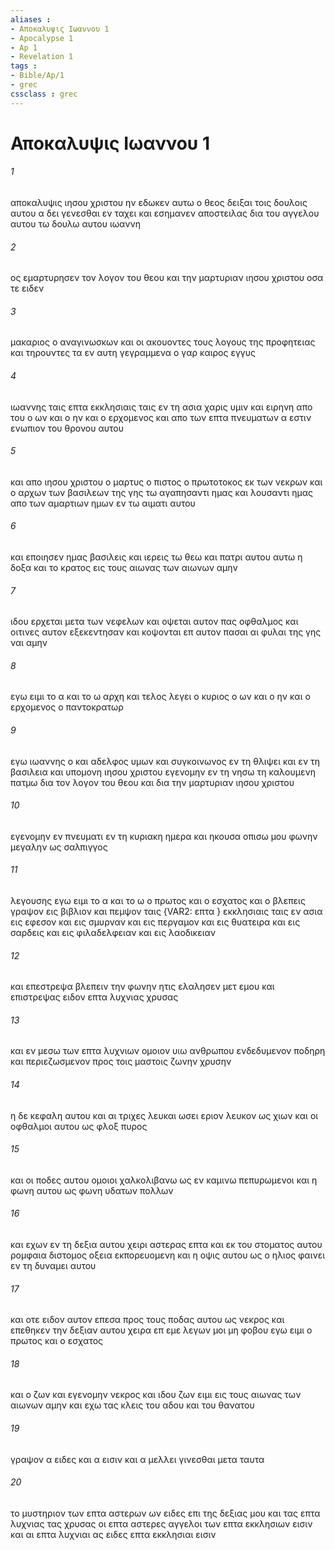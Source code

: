 ```yaml
---
aliases : 
- Αποκαλυψις Ιωαννου 1
- Apocalypse 1
- Ap 1
- Revelation 1
tags : 
- Bible/Ap/1
- grec
cssclass : grec
---
```


# Αποκαλυψις Ιωαννου 1

###### 1
αποκαλυψις ιησου χριστου ην εδωκεν αυτω ο θεος δειξαι τοις δουλοις αυτου α δει γενεσθαι εν ταχει και εσημανεν αποστειλας δια του αγγελου αυτου τω δουλω αυτου ιωαννη
###### 2
ος εμαρτυρησεν τον λογον του θεου και την μαρτυριαν ιησου χριστου οσα τε ειδεν
###### 3
μακαριος ο αναγινωσκων και οι ακουοντες τους λογους της προφητειας και τηρουντες τα εν αυτη γεγραμμενα ο γαρ καιρος εγγυς
###### 4
ιωαννης ταις επτα εκκλησιαις ταις εν τη ασια χαρις υμιν και ειρηνη απο του ο ων και ο ην και ο ερχομενος και απο των επτα πνευματων α εστιν ενωπιον του θρονου αυτου
###### 5
και απο ιησου χριστου ο μαρτυς ο πιστος ο πρωτοτοκος εκ των νεκρων και ο αρχων των βασιλεων της γης τω αγαπησαντι ημας και λουσαντι ημας απο των αμαρτιων ημων εν τω αιματι αυτου
###### 6
και εποιησεν ημας βασιλεις και ιερεις τω θεω και πατρι αυτου αυτω η δοξα και το κρατος εις τους αιωνας των αιωνων αμην
###### 7
ιδου ερχεται μετα των νεφελων και οψεται αυτον πας οφθαλμος και οιτινες αυτον εξεκεντησαν και κοψονται επ αυτον πασαι αι φυλαι της γης ναι αμην
###### 8
εγω ειμι το α και το ω αρχη και τελος λεγει ο κυριος ο ων και ο ην και ο ερχομενος ο παντοκρατωρ
###### 9
εγω ιωαννης ο και αδελφος υμων και συγκοινωνος εν τη θλιψει και εν τη βασιλεια και υπομονη ιησου χριστου εγενομην εν τη νησω τη καλουμενη πατμω δια τον λογον του θεου και δια την μαρτυριαν ιησου χριστου
###### 10
εγενομην εν πνευματι εν τη κυριακη ημερα και ηκουσα οπισω μου φωνην μεγαλην ως σαλπιγγος
###### 11
λεγουσης εγω ειμι το α και το ω ο πρωτος και ο εσχατος και ο βλεπεις γραψον εις βιβλιον και πεμψον ταις  {VAR2: επτα } εκκλησιαις ταις εν ασια εις εφεσον και εις σμυρναν και εις περγαμον και εις θυατειρα και εις σαρδεις και εις φιλαδελφειαν και εις λαοδικειαν
###### 12
και επεστρεψα βλεπειν την φωνην ητις ελαλησεν μετ εμου και επιστρεψας ειδον επτα λυχνιας χρυσας
###### 13
και εν μεσω των επτα λυχνιων ομοιον υιω ανθρωπου ενδεδυμενον ποδηρη και περιεζωσμενον προς τοις μαστοις ζωνην χρυσην
###### 14
η δε κεφαλη αυτου και αι τριχες λευκαι ωσει εριον λευκον ως χιων και οι οφθαλμοι αυτου ως φλοξ πυρος
###### 15
και οι ποδες αυτου ομοιοι χαλκολιβανω ως εν καμινω πεπυρωμενοι και η φωνη αυτου ως φωνη υδατων πολλων
###### 16
και εχων εν τη δεξια αυτου χειρι αστερας επτα και εκ του στοματος αυτου ρομφαια διστομος οξεια εκπορευομενη και η οψις αυτου ως ο ηλιος φαινει εν τη δυναμει αυτου
###### 17
και οτε ειδον αυτον επεσα προς τους ποδας αυτου ως νεκρος και επεθηκεν την δεξιαν αυτου χειρα επ εμε λεγων μοι μη φοβου εγω ειμι ο πρωτος και ο εσχατος
###### 18
και ο ζων και εγενομην νεκρος και ιδου ζων ειμι εις τους αιωνας των αιωνων αμην και εχω τας κλεις του αδου και του θανατου
###### 19
γραψον α ειδες και α εισιν και α μελλει γινεσθαι μετα ταυτα
###### 20
το μυστηριον των επτα αστερων ων ειδες επι της δεξιας μου και τας επτα λυχνιας τας χρυσας οι επτα αστερες αγγελοι των επτα εκκλησιων εισιν και αι επτα λυχνιαι ας ειδες επτα εκκλησιαι εισιν
